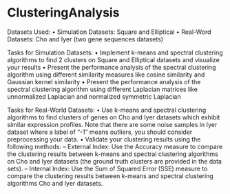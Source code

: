 # ClusteringAnalysis
Datasets Used:
• Simulation Datasets: Square and Elliptical
• Real-Word Datasets: Cho and Iyer (two gene sequences datasets)


Tasks for Simulation Datasets:
• Implement k-means and spectral clustering algorithms to find 2 clusters on Square and Elliptical datasets
and visualize your results
• Present the performance analysis of the spectral clustering algorithm using different similarity measures like
cosine similarity and Gaussian kernel similarity
• Present the performance analysis of the spectral clustering algorithm using different Laplacian matrices like
unnormalized Laplacian and normalized symmetric Laplacian

Tasks for Real-World Datasets:
• Use k-means and spectral clustering algorithms to find clusters of genes on Cho and Iyer datasets which
exhibit similar expression profiles. Note that there are some noise samples in Iyer dataset where a label of
“-1” means outliers, you should consider preprocessing your data.
• Validate your clustering results using the following methods:
– External Index: Use the Accuracy measure to compare the clustering results between k-means and
spectral clustering algorithms on Cho and Iyer datasets (the ground truth clusters are provided in the
data sets).
– Internal Index: Use the Sum of Squared Error (SSE) measure to compare the clustering results between
k-means and spectral clustering algorithms Cho and Iyer datasets.
